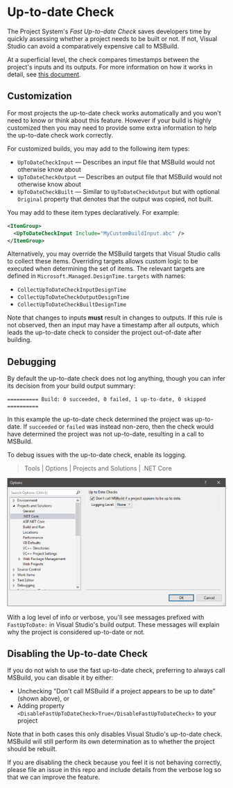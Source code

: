 # Up-to-date Check

The Project System's _Fast Up-to-date Check_ saves developers time by quickly assessing whether a project needs to be
built or not. If not, Visual Studio can avoid a comparatively expensive call to MSBuild.

At a superficial level, the check compares timestamps between the project's inputs and its outputs. For more
information on how it works in detail, see [this document](repo/up-to-date-check-implementation.md).

## Customization

For most projects the up-to-date check works automatically and you won't need to know or think about this feature.
However if your build is highly customized then you may need to provide some extra information to help the up-to-date
check work correctly.

For customized builds, you may add to the following item types:

- `UpToDateCheckInput` &mdash; Describes an input file that MSBuild would not otherwise know about
- `UpToDateCheckOutput` &mdash; Describes an output file that MSBuild would not otherwise know about
- `UpToDateCheckBuilt` &mdash; Similar to `UpToDateCheckOutput` but with optional `Original` property that denotes
  that the output was copied, not built.

You may add to these item types declaratively. For example:

```xml
<ItemGroup>
  <UpToDateCheckInput Include="MyCustomBuildInput.abc" />
</ItemGroup>
```

Alternatively, you may override the MSBuild targets that Visual Studio calls to collect these items. Overriding targets
allows custom logic to be executed when determining the set of items. The relevant targets are defined in
`Microsoft.Managed.DesignTime.targets` with names:

- `CollectUpToDateCheckInputDesignTime`
- `CollectUpToDateCheckOutputDesignTime`
- `CollectUpToDateCheckBuiltDesignTime`

Note that changes to inputs **must** result in changes to outputs. If this rule is not observed, then an input may
have a timestamp after all outputs, which leads the up-to-date check to consider the project out-of-date after building.

## Debugging

By default the up-to-date check does not log anything, though you can infer its decision from your build output summary:

```text
========== Build: 0 succeeded, 0 failed, 1 up-to-date, 0 skipped ==========
```

In this example the up-to-date check determined the project was up-to-date. If `succeeded` or `failed` was instead
non-zero, then the check would have determined the project was not up-to-date, resulting in a call to MSBuild.

To debug issues with the up-to-date check, enable its logging.

> Tools | Options | Projects and Solutions | .NET Core

![Projects and Solutions, .NET Core options](repo/images/options.png)

With a log level of info or verbose, you'll see messages prefixed with `FastUpToDate:` in Visual Studio's build output.
These messages will explain why the project is considered up-to-date or not.

## Disabling the Up-to-date Check

If you do not wish to use the fast up-to-date check, preferring to always call MSBuild, you can disable it by either:

- Unchecking "Don't call MSBuild if a project appears to be up to date" (shown above), or
- Adding property `<DisableFastUpToDateCheck>True</DisableFastUpToDateCheck>` to your project

Note that in both cases this only disables Visual Studio's up-to-date check. MSBuild will still perform its own
determination as to whether the project should be rebuilt.

If you are disabling the check because you feel it is not behaving correctly, please file an issue in this repo and
include details from the verbose log so that we can improve the feature.
